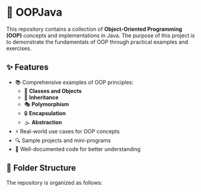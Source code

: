 # 🚀 OOPJava

This repository contains a collection of **Object-Oriented Programming (OOP)** concepts and implementations in Java. The purpose of this project is to demonstrate the fundamentals of OOP through practical examples and exercises.

## ✨ Features

- 📚 Comprehensive examples of OOP principles:
  - 🧱 **Classes and Objects**
  - 🧬 **Inheritance**
  - 🎭 **Polymorphism**
  - 🔒 **Encapsulation**
  - 🌫️ **Abstraction**
- ⚡ Real-world use cases for OOP concepts
- 🔍 Sample projects and mini-programs
- 📝 Well-documented code for better understanding

## 📁 Folder Structure

The repository is organized as follows:
